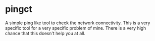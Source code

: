 # pingct
A simple ping like tool to check the network connectivity.
This is a very specific tool for a very specific problem of mine.
There is a very high chance that this doesn't help you at all.
